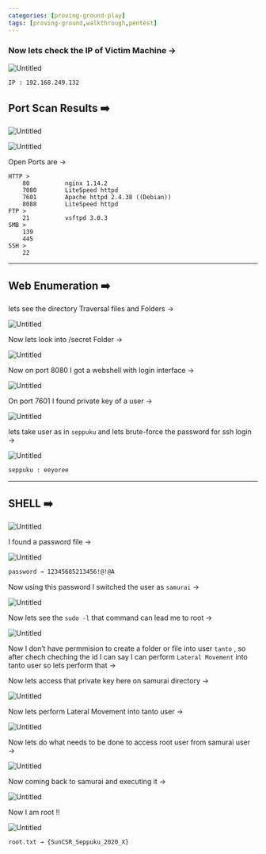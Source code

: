 ```yaml
---
categories: [proving-ground-play]
tags: [proving-ground,walkthrough,pentest]
---
```


### Now lets check the IP of Victim Machine →

![Untitled](/Vulnhub-Files/img/Seppuku/Untitled.png)

```bash
IP : 192.168.249.132
```

## Port Scan Results ➡️

![Untitled](/Vulnhub-Files/img/Seppuku/Untitled%201.png)

![Untitled](/Vulnhub-Files/img/Seppuku/Untitled%202.png)

Open Ports are →

```
HTTP >
	80			nginx 1.14.2
	7080		LiteSpeed httpd
	7601		Apache httpd 2.4.38 ((Debian))
	8088		LiteSpeed httpd
FTP >
	21			vsftpd 3.0.3
SMB >
	139
	445
SSH >
	22

```

---

## Web Enumeration ➡️

lets see the directory Traversal files and Folders →

![Untitled](/Vulnhub-Files/img/Seppuku/Untitled%203.png)

Now lets look into /secret Folder →

![Untitled](/Vulnhub-Files/img/Seppuku/Untitled%204.png)

Now on port 8080 I got a webshell with login interface →

![Untitled](/Vulnhub-Files/img/Seppuku/Untitled%205.png)

On port 7601 I found private key of a user →

![Untitled](/Vulnhub-Files/img/Seppuku/Untitled%206.png)

lets take user as in `seppuku` and lets brute-force the password for ssh login →

![Untitled](/Vulnhub-Files/img/Seppuku/Untitled%207.png)

```bash
seppuku : eeyoree
```

---

## SHELL ➡️

![Untitled](/Vulnhub-Files/img/Seppuku/Untitled%208.png)

I found a password file →

![Untitled](/Vulnhub-Files/img/Seppuku/Untitled%209.png)

```bash
password → 12345685213456!@!@A
```

Now using this password I switched the user as `samurai` →

![Untitled](/Vulnhub-Files/img/Seppuku/Untitled%2010.png)

Now lets see the `sudo -l`  that command can lead me to root →

![Untitled](/Vulnhub-Files/img/Seppuku/Untitled%2011.png)

Now I don’t have permmision to create a folder or file into user `tanto` , so after chech cheching the id I can say I can perform `Lateral Movement` into tanto user so lets perform that →

Now lets access that private key here on samurai directory →

![Untitled](/Vulnhub-Files/img/Seppuku/Untitled%2012.png)

Now lets perform Lateral Movement into tanto user →

![Untitled](/Vulnhub-Files/img/Seppuku/Untitled%2013.png)

Now lets do what needs to be done to access root user from samurai user →

![Untitled](/Vulnhub-Files/img/Seppuku/Untitled%2014.png)

Now coming back to samurai and executing it →

![Untitled](/Vulnhub-Files/img/Seppuku/Untitled%2015.png)

Now I am root !!

![Untitled](/Vulnhub-Files/img/Seppuku/Untitled%2016.png)

```bash
root.txt → {SunCSR_Seppuku_2020_X}
```